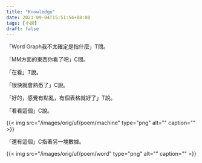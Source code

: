 ```yaml
---
title: "Knowledge"
date: 2021-09-04T15:51:54+08:00
tags: [小說]
draft: false
---
```


「Word Graph我不太確定是指什麼」T問。

「MM方面的東西你看了吧」C問。

「在看」T說。

「很快就會熟悉了」C說。

「好的，感覺有點亂，有個表格就好了」T說。

「看看這個」C說。

{{< img src="/images/orig/uf/poem/machine" type="png" alt="" caption="" >}}

「還有這個」C指著另一塊數據。

{{< img src="/images/orig/uf/poem/word" type="png" alt="" caption="" >}}